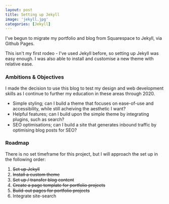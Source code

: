 ```yaml
---
layout: post
title: Setting up Jekyll
image: 'jekyll.jpg'
categories: [Jekyll]
---
```

I've begun to migrate my portfolio and blog from Squarespace to Jekyll, via Github Pages. 

This isn't my first rodeo - I've used Jekyll before, so setting up Jekyll was easy enough. I was also able to install and customise a new theme with relative ease. 

### Ambitions & Objectives
I made the decision to use this blog to test my design and web development skills as I continue to further my education in these areas through 2020.

* Simple styling; can I build a theme that focuses on ease-of-use and accessibility, while still acheiving the aesthetic I want?
* Helpful features; can I build upon the simple theme by integrating plugins, such as search?
* SEO optimisations; can I build a site that generates inbound traffic by optimising blog posts for SEO?

### Roadmap
There is no set timeframe for this project, but I will approach the set up in the following order: 

1. <strike>Set up Jekyll</strike>
2. <strike>Install a custom theme</strike>
3. <strike>Set up / transfer blog content</strike>
4. <strike>Create a page template for portfolio projects</strike>
5. <strike>Build-out pages for portfolio projects</strike>
6. Integrate site-search